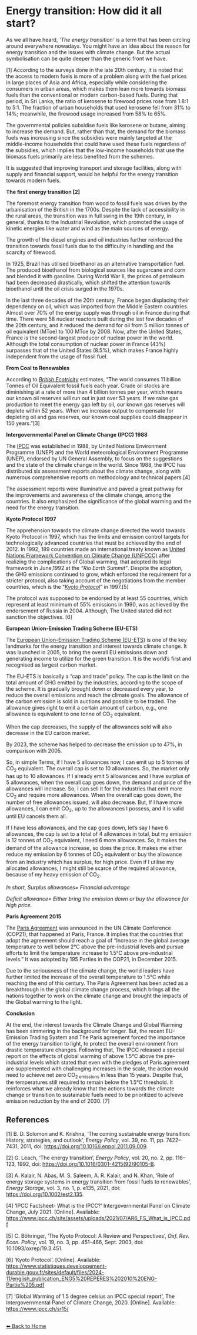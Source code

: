  # Energy transition: How did it all start?

As we all have heard, *'The energy transition'* is a term that has been circling around everywhere nowadays.  You might have an idea about the reason for energy transition and the issues with climate change. But the actual symbolisation can be quite deeper than the generic front we have.

[1] According to the surveys done in the late 20th century, it is noted that the access to modern fuels is more of a problem along with the fuel prices in large places of Asia and Africa, especially while considering the consumers in urban areas, which makes them lean more towards biomass fuels than the conventional or modern carbon-based fuels. During that period, in Sri Lanka, the ratio of kerosene to firewood prices rose from 1.8:1 to 5:1. The fraction of urban households that used kerosene fell from 31% to 14%; meanwhile, the firewood usage increased from 58% to 65%.

The governmental policies subsidise fuels like kerosene or butane, aiming to increase the demand. But, rather than that, the demand for the biomass fuels was increasing since the subsidies were mainly targeted at the middle-income households that could have used these fuels regardless of the subsidies, which implies that the low-income households that use the biomass fuels primarily are less benefited from the schemes.

It is suggested that improving transport and storage facilities, along with supply and financial support, would be helpful for the energy transition towards modern fuels.

**The first energy transition [2]**

The foremost energy transition from wood to fossil fuels was driven by the urbanisation of the British in the 1700s. Despite the lack of accessibility in the rural areas, the transition was in full swing in the 19th century, in general, thanks to the Industrial Revolution, which promoted the usage of kinetic energies like water and wind as the main sources of energy.

The growth of the diesel engines and oil industries further reinforced the transition towards fossil fuels due to the difficulty in handling and the scarcity of firewood. 

In 1925, Brazil has utilised bioethanol as an alternative transportation fuel. The produced bioethanol from biological sources like sugarcane and corn and blended it with gasoline. During World War II, the prices of petroleum had been decreased drastically, which shifted the attention towards bioethanol until the oil crisis surged in the 1970s.

In the last three decades of the 20th century, France began displacing their dependency on oil, which was imported from the Middle Eastern countries. Almost over 70% of the energy supply was through oil in France during that time. There were 58 nuclear reactors built during the last few decades of the 20th century, and it reduced the demand for oil from 5 million tonnes of oil equivalent (MToe) to 100 MToe by 2008. Now, after the United States, France is the second-largest producer of nuclear power in the world. Although the total consumption of nuclear power in France (43%) surpasses that of the United States (8.5%), which makes France highly independent from the usage of fossil fuel. 

**From Coal to Renewables** 

According to [*British Ecotricity*](https://www.ecotricity.co.uk/) estimates, “The world consumes 11 billion Tonnes of Oil Equivalent fossil fuels each year. Crude oil stocks are diminishing at a rate of more than 4 billion tonnes per year, which means our known oil reserves will run out in just over 53 years. If we raise gas production to meet the energy gap left by oil, our known gas reserves will deplete within 52 years. When we increase output to compensate for depleting oil and gas reserves, our known coal supplies could disappear in 150 years.”[3] 

**Intergovernmental Panel on Climate Change (IPCC) 1988**

The [IPCC](https://www.ipcc.ch/) was established in 1988, by United Nations Environment Programme (UNEP) and the World meteorological Environment Programme (UNEP), endorsed by UN General Assembly, to focus on the suggestions and the state of the climate change in the world. Since 1988, the IPCC has distributed six assessment reports about the climate change, along with numerous comprehensive reports on methodology and technical papers.[4]

The assessment reports were illuminative and paved a great pathway for the improvements and awareness of the climate change, among the countries. It also emphasized the significance of the global warming and the need for the energy transition.

**Kyoto Protocol 1997**

The apprehension towards the climate change directed the world towards Kyoto Protocol in 1997, which has the limits and emission control targets for technologically advanced countries that must be achieved by the end of 2012. In 1992, 189 countries made an international treaty known as [United Nations Framework Convention on Climate Change (UNFCCC)](https://unfccc.int/) after realizing the complications of Global warming, that adopted its legal framework in June,1992 at the *“Rio Earth Summit”*. Despite the adoption, the GHG emissions continued to grow, which enforced the requirement for a stricter protocol, also taking account of the negotiations from the member countries, which is the “[*Kyoto Protocol*](https://unfccc.int/process-and-meetings/the-kyoto-protocol)” in 1997.[5]

The protocol was supposed to be endorsed by at least 55 countries, which represent at least minimum of 55% emissions in 1990, was achieved by the endorsement of Russia in 2004. Although, The United stated did not sanction the objectives. [6]

**European Union-Emission Trading Scheme (EU-ETS)**

The [European Union-Emission Trading Scheme (EU-ETS)](https://climate.ec.europa.eu/eu-action/carbon-markets/eu-emissions-trading-system-eu-ets/about-eu-ets_en) is one of the key landmarks for the energy transition and interest towards climate change. It was launched in 2005, to bring the overall EU emissions down and generating income to utilize for the green transition. It is the world’s first and recognised as largest carbon market.

The EU-ETS is basically a “cap and trade” policy. The cap is the limit on the total amount of GHG emitted by the industries, according to the scope of the scheme. It is gradually brought down or decreased every year, to reduce the overall emissions and reach the climate goals. The allowance of the carbon emission is sold in auctions and possible to be traded. The allowance gives right to emit a certain amount of carbon, e.g., one allowance is equivalent to one tonne of CO<sub>2</sub> equivalent. 

When the cap decreases, the supply of the allowances sold will also decrease in the EU carbon market.

By 2023, the scheme has helped to decrease the emission up to 47%, in comparison with 2005. 

So, in simple Terms, if I have 5 allowances now, I can emit up to 5 tonnes of CO<sub>2</sub> equivalent. The overall cap is set to 10 allowances. So, the market only has up to 10 allowances. If I already emit 5 allowances and I have surplus of 5 allowances, when the overall cap goes down, the demand and price of the allowances will increase. So, I can sell it for the industries that emit more CO<sub>2</sub> and require more allowances. When the overall cap goes down, the number of free allowances issued, will also decrease. But, If I have more allowances, I can emit CO<sub>2</sub>, up to the allowances I possess, and it is valid until EU cancels them all. 

If I have less allowances, and the cap goes down, let’s say I have 6 allowances, the cap is set to a total of 4 allowances in total, but my emission is 12 tonnes of CO<sub>2</sub> equivalent, I need 6 more allowances. So, it makes the demand of the allowance increase, so does the price. It makes me either reduce my emission by 6 tonnes of CO<sub>2</sub> equivalent or buy the allowance from an Industry which has surplus, for high price. Even if I utilise my allocated allowances, I might still be scarce of the required allowance, because of my heavy emission of CO<sub>2</sub>.

*In short, Surplus allowances= Financial advantage*

*Deficit allowance= Either bring the emission down or buy the allowance for high price.*

**Paris Agreement 2015**

The [Paris Agreement](https://unfccc.int/process-and-meetings/the-paris-agreement) was announced in the UN Climate Conference (COP21), that happened at Paris, France. It implies that the countries that adopt the agreement should reach a goal of “Increase in the global average temperature to well below 2℃ above the pre-industrial levels and pursue efforts to limit the temperature increase to 1.5℃ above pre-industrial levels.” It was adopted by 195 Parties in the COP21, in December 2015.

Due to the seriousness of the climate change, the world leaders have further limited the increase of the overall temperature to 1.5℃ while reaching the end of this century. The Paris Agreement has been acted as a breakthrough in the global climate change process, which brings all the nations together to work on the climate change and brought the impacts of the Global warming to the light.

**Conclusion**

At the end, the interest towards the Climate Change and Global Warming has been simmering in the background for longer. But, the recent EU-Emission Trading System and The Paris agreement forced the importance of the energy transition to light, to protect the overall environment from drastic temperature changes. Following that, The IPCC released a special report on the effects of global warming of above 1.5℃ above the pre-industrial levels which stated that even with the pledges of Paris agreement are supplemented with challenging increases in the scale, the action would need to achieve net zero CO<sub>2 emissions</sub> in less than 15 years. Despite that, the temperatures still required to remain below the 1.5℃ threshold. It reinforces what we already know that the actions towards the climate change or transition to sustainable fuels need to be prioritized to achieve emission reduction by the end of 2030. [7]

## References
[1]	B. D. Solomon and K. Krishna, ‘The coming sustainable energy transition: History, strategies, and outlook’, *Energy Policy*, vol. 39, no. 11, pp. 7422–7431, 2011, doi: https://doi.org/10.1016/j.enpol.2011.09.009.

[2]	G. Leach, ‘The energy transition’, *Energy Policy*, vol. 20, no. 2, pp. 116–123, 1992, doi: https://doi.org/10.1016/0301-4215(92)90105-B.

[3]	A. Kalair, N. Abas, M. S. Saleem, A. R. Kalair, and N. Khan, ‘Role of energy storage systems in energy transition from fossil fuels to renewables’, *Energy Storage*, vol. 3, no. 1, p. e135, 2021, doi: https://doi.org/10.1002/est2.135.

[4]	‘IPCC Factsheet- What is the IPCC?’ Intergovernmental Panel on Climate Change, July 2021. [Online]. Available: https://www.ipcc.ch/site/assets/uploads/2021/07/AR6_FS_What_is_IPCC.pdf

[5]	C. Böhringer, ‘The Kyoto Protocol: A Review and Perspectives’, *Oxf. Rev. Econ. Policy*, vol. 19, no. 3, pp. 451–466, Sept. 2003, doi: 10.1093/oxrep/19.3.451.

[6]	‘Kyoto Protocol’. [Online]. Available: https://www.statistiques.developpement-durable.gouv.fr/sites/default/files/2024-11/english_publication_ENG5%20REPERES%202010%20ENG-Partie%205.pdf

[7]	‘Global Warming of 1.5 degree celsius an IPCC special report’, The Intergovernmental Panel of Climate Change, 2020. [Online]. Available: https://www.ipcc.ch/sr15/
##
[⬅ Back to Home](index.md)

